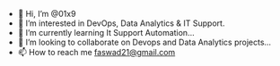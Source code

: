 - 👋 Hi, I’m @01x9
- 👀 I’m interested in DevOps, Data Analytics & IT Support.
- 🌱 I’m currently learning It Support Automation...
- 💞️ I’m looking to collaborate on Devops and Data Analytics projects...
- 📫 How to reach me faswad21@gmail.com

<!---
01x9/01x9 is a ✨ special ✨ repository because its `README.md` (this file) appears on your GitHub profile.
You can click the Preview link to take a look at your changes.
--->
